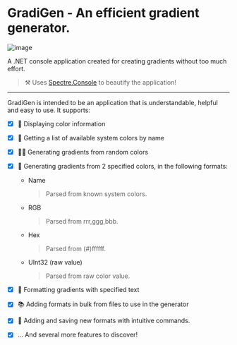 # GradiGen - An efficient gradient generator.

![image](https://user-images.githubusercontent.com/68127614/182712769-123a0e67-fac2-4dca-a9b1-4ab737b4c2e7.png)

A .NET console application created for creating gradients without too much effort.

> ⚒️ Uses [Spectre.Console](https://github.com/spectreconsole/Spectre.Console) to beautify the application!

----

GradiGen is intended to be an application that is understandable, helpful and easy to use. It supports:

- [x] 🎨 Displaying color information

- [x] 📃 Getting a list of available system colors by name

- [x] 🏳️‍🌈 Generating gradients from random colors

- [x] 🌈 Generating gradients from 2 specified colors, in the following formats:
  - Name
    > Parsed from known system colors.
  - RGB
    > Parsed from rrr,ggg,bbb.
  - Hex
    > Parsed from (#)ffffff.
  - UInt32 (raw value)
    > Parsed from raw color value.

- [x] 💬 Formatting gradients with specified text

- [x] 📚 Adding formats in bulk from files to use in the generator

- [x] 📗 Adding and saving new formats with intuitive commands.

- [x] ... And several more features to discover!
